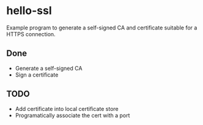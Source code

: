 # hello-ssl

Example program to generate a self-signed CA and certificate suitable for a HTTPS connection.

## Done
- Generate a self-signed CA
- Sign a certificate

## TODO
- Add certificate into local certificate store
- Programatically associate the cert with a port
